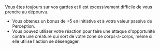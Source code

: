 ﻿---
id: general_feats_fr.md#vigilant
name: Vigilant
---

Vous êtes toujours sur vos gardes et il est excessivement difficile de vous prendre au dépourvu.

* Vous obtenez un bonus de +5 en initiative et à votre valeur passive de Perception.
* Vous pouvez utiliser votre réaction pour faire une attaque d'opportunité contre une créature qui sort de votre zone de corps-à-corps, même si elle utilise l'action se désengager.

